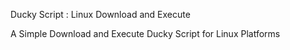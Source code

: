Ducky Script : Linux Download and Execute

A Simple Download and Execute Ducky Script for Linux Platforms
